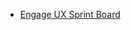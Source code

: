 - [Engage UX Sprint Board](https://godaddy-corp.atlassian.net/jira/software/c/projects/USIUX/boards/10086)

